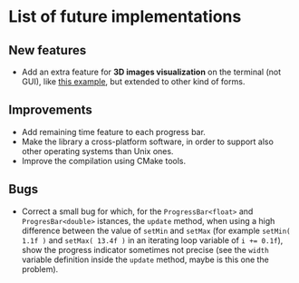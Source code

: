 # List of future implementations

## New features

- Add an extra feature for **3D images visualization** on the terminal (not GUI), like [this example](https://www.a1k0n.net/2021/01/13/optimizing-donut.html), but extended to other kind of forms.

## Improvements

- Add remaining time feature to each progress bar.
- Make the library a cross-platform software, in order to support also other operating systems than Unix ones.
- Improve the compilation using CMake tools.

## Bugs

- Correct a small bug for which, for the `ProgressBar<float>` and `ProgresBar<double>` istances, the `update` method, when using a high difference between the value of `setMin` and `setMax` (for example `setMin( 1.1f )` and `setMax( 13.4f )` in an iterating loop variable of `i += 0.1f`), show the progress indicator sometimes not precise (see the `width` variable definition inside the `update` method, maybe is this one the problem).
